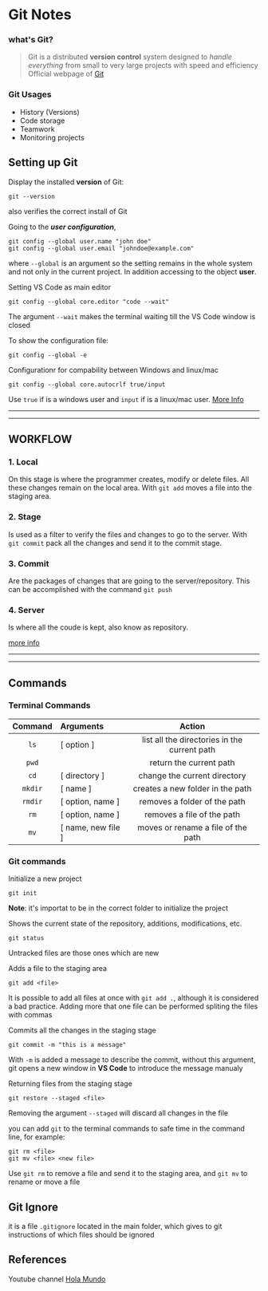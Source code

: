 # Git Notes
### what's Git?
>Git is a distributed **version control** system designed to *handle everything* from small to very large projects with speed and efficiency
Official webpage of [Git](https://git-scm.com)

### Git Usages
* History (Versions)
* Code storage
* Teamwork
* Monitoring projects

## Setting up Git
Display the installed **version** of Git:
``` 
git --version 
``` 
also verifies the correct install of Git

Going to the ***user configuration***,
```
git config --global user.name "john doe"
git config --global user.email "johndoe@example.com"
```
where `--global` is an argument so the setting remains in the whole system and not only in the current project. In addition accessing to the object **user**. 

Setting VS Code as main editor
``` 
git config --global core.editor "code --wait"
```
The argument `--wait` makes the terminal waiting till the VS Code window is closed

To show the configuration file:
```
git config --global -e
```
Configurationr for compability between Windows and linux/mac
```
git config --global core.autocrlf true/input
```
Use `true` if is a windows user and `input` if is a linux/mac user. [More Info](https://youtu.be/VdGzPZ31ts8?t=764)

---
___

## WORKFLOW 
### **1. Local**
On this stage is where the programmer creates, modify or delete files. All these changes remain on the local area.
With `git add` moves a file into the staging area.

### **2. Stage**
Is used as a filter to verify the files and changes to go to the server. With `git commit` pack all the changes and send it to the commit stage. 

### **3. Commit**
Are the packages of changes that are going to the server/repository. This can be accomplished with the command `git push`

### **4. Server**
Is where all the coude is kept, also know as repository. 

[more info](https://youtu.be/VdGzPZ31ts8?t=1461)

---
___

## Commands 
### Terminal Commands
|  Command  | Arguments | Action |
| :---: |:---|:---: |
| `ls`  | [ option ]    |list all the directories in the current path |
| `pwd` |     |return the current path |
| `cd`  | [ directory ] |change the current directory |
| `mkdir` | [ name ] | creates a new folder in the path |
| `rmdir` | [ option, name ] |removes a folder of the path |
| `rm` | [ option, name ] |removes a file of the path |
| `mv` | [ name, new file ] | moves or rename a file of the path |


### Git commands
Initialize a new project
```
git init
```
**Note**: it's importat to be in the correct folder to initialize the project

Shows the current state of the repository, additions, modifications, etc.
```
git status
```
Untracked files are those ones which are new

Adds a file to the staging area
```
git add <file>
```
It is possible to add all files at once with `git add .`, although it is considered a bad practice. Adding more that one file can be performed spliting the files with commas

Commits all the changes in the staging stage
```
git commit -m "this is a message"
```
With `-m` is added a message to describe the commit, without this argument, git opens a new window in **VS Code** to introduce the message manualy

Returning files from the staging stage
```
git restore --staged <file>
```
Removing the argument `--staged` will discard all changes in the file

you can add `git` to the terminal commands to safe time in the command line, for example: 
```
git rm <file>
git mv <file> <new file>
```
Use `git rm` to remove a file and send it to the staging area, and `git mv` to rename or move a file


## Git Ignore
it is a file `.gitignore` located in the main folder, which gives to git instructions of which files should be ignored



## References
Youtube channel [Hola Mundo](https://www.youtube.com/watch?v=VdGzPZ31ts8)